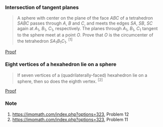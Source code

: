 ### Intersection of tangent planes

> A sphere with center on the plane of the face *ABC* of a tetrahedron *SABC* passes through *A*, *B* and *C*, and meets the edges *SA*, *SB*, *SC* again at *A*<sub>1</sub>, *B*<sub>1</sub>, *C*<sub>1</sub>, respectively. The planes through *A*<sub>1</sub>, *B*<sub>1</sub>, *C*<sub>1</sub> tangent to the sphere meet at a point *O*. Prove that *O* is the circumcenter of the tetrahedron *SA*<sub>1</sub>*B*<sub>1</sub>*C*<sub>1</sub>. <sup>[1]</sup>

[Proof](pythagoras/sphere-12.py)

### Eight vertices of a hexahedron lie on a sphere

> If seven vertices of a (quadrilaterally-faced) hexahedron lie on a sphere, then so does the eighth vertex. <sup>[2]</sup>

[Proof](pythagoras/sphere-11.py)

### Note

1. https://imomath.com/index.php?options=323, Problem 12
2. https://imomath.com/index.php?options=323, Problem 11